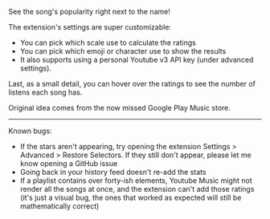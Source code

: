 See the song's popularity right next to the name!

The extension's settings are super customizable:
- You can pick which scale use to calculate the ratings
- You can pick which emoji or character use to show the results
- It also supports using a personal Youtube v3 API key (under advanced settings).

Last, as a small detail, you can hover over the ratings to see the number of listens each song has.

Original idea comes from the now missed Google Play Music store.

______________________________________________________________________________________

Known bugs:
- If the stars aren't appearing, try opening the extension Settings > Advanced > Restore Selectors. If they still don't appear, please let me know opening a GitHub issue
- Going back in your history feed doesn't re-add the stats
- If a playlist contains over forty-ish elements, Youtube Music might not render all the songs at once, and the extension can't add those ratings (it's just a visual bug, the ones that worked as expected will still be mathematically correct)
